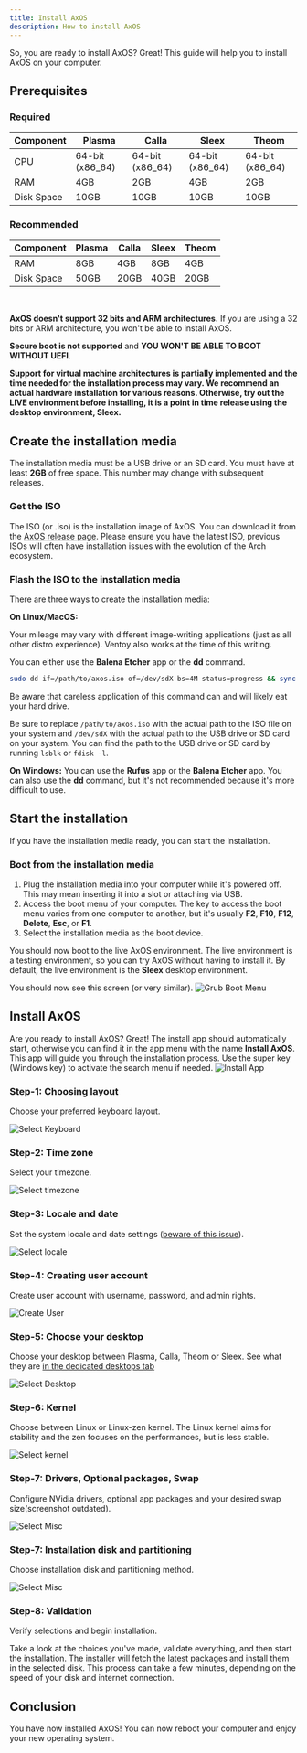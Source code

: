 ```yaml
---
title: Install AxOS
description: How to install AxOS
---
```


So, you are ready to install AxOS? Great! This guide will help you to install AxOS on your computer.

## Prerequisites

### Required

| Component  | Plasma          | Calla           | Sleex           | Theom           |
| ---------- | --------------- | --------------- | --------------- | --------------- |
| CPU        | 64-bit (x86_64) | 64-bit (x86_64) | 64-bit (x86_64) | 64-bit (x86_64) |
| RAM        | 4GB             | 2GB             | 4GB             | 2GB             |
| Disk Space | 10GB            | 10GB            | 10GB            | 10GB            |

### Recommended

| Component  | Plasma | Calla | Sleex | Theom |
| ---------- | ------ | ----- | ----- | ----- |
| RAM        | 8GB    | 4GB   | 8GB   | 4GB   |
| Disk Space | 50GB   | 20GB  | 40GB  | 20GB  |

<br />

**AxOS doesn't support 32 bits and ARM architectures.** If you are using a 32 bits or ARM architecture, you won't be able to install AxOS.

**Secure boot is not supported** and **YOU WON'T BE ABLE TO BOOT WITHOUT UEFI**.

**Support for virtual machine architectures is partially implemented and the time needed for the installation process may vary. We recommend an actual hardware installation for various reasons. Otherwise, try out the LIVE environment before installing, it is a point in time release using the desktop environment, Sleex.**

## Create the installation media

The installation media must be a USB drive or an SD card. You must have at least **2GB** of free space. This number may change with subsequent releases.

### Get the ISO

The ISO (or .iso) is the installation image of AxOS. You can download it from the [AxOS release page](https://github.com/axos-project/axos/releases/latest). Please ensure you have the latest ISO, previous ISOs will often have installation issues with the evolution of the Arch ecosystem.

### Flash the ISO to the installation media

There are three ways to create the installation media:

**On Linux/MacOS:**

Your mileage may vary with different image-writing applications (just as all other distro experience). Ventoy also works at the time of this writing.

You can either use the **Balena Etcher** app or the **dd** command.

```bash
sudo dd if=/path/to/axos.iso of=/dev/sdX bs=4M status=progress && sync
```

Be aware that careless application of this command can and will likely eat your hard drive.

Be sure to replace `/path/to/axos.iso` with the actual path to the ISO file on your system and `/dev/sdX` with the actual path to the USB drive or SD card on your system.
You can find the path to the USB drive or SD card by running `lsblk` or `fdisk -l`.

**On Windows:**
You can use the **Rufus** app or the **Balena Etcher** app. You can also use the **dd** command, but it's not recommended because it's more difficult to use.

## Start the installation

If you have the installation media ready, you can start the installation.

### Boot from the installation media

1. Plug the installation media into your computer while it's powered off. This may mean inserting it into a slot or attaching via USB.
2. Access the boot menu of your computer. The key to access the boot menu varies from one computer to another, but it's usually **F2**, **F10**, **F12**, **Delete**, **Esc**, or **F1**.
3. Select the installation media as the boot device.

You should now boot to the live AxOS environment. The live environment is a testing environment, so you can try AxOS without having to install it. By default, the live environment is the **Sleex** desktop environment.

You should now see this screen (or very similar).
![Grub Boot Menu](/docs/assets/installer/boot.png)

## Install AxOS

Are you ready to install AxOS? Great! The install app should automatically start, otherwise you can find it in the app menu with the name **Install AxOS**. This app will guide you through the installation process. Use the super key (Windows key) to activate the search menu if needed.
![Install App](/docs/assets/installer/install1-1.png)

### Step-1: Choosing layout

Choose your preferred keyboard layout.

![Select Keyboard](/docs/assets/installer/install2-1.png)

### Step-2: Time zone

Select your timezone.

![Select timezone](/docs/assets/installer/install4-1.png)

### Step-3: Locale and date

Set the system locale and date settings ([beware of this issue](https://www.axos-project.com/docs/reference/issues/#greyed-out-next-button-in-locale-screen-in-axos-installer)).

![Select locale](/docs/assets/installer/install5-1.png)

### Step-4: Creating user account

Create user account with username, password, and admin rights.

![Create User](/docs/assets/installer/users-1.png)

### Step-5: Choose your desktop

Choose your desktop between Plasma, Calla, Theom or Sleex. See what they are [in the dedicated desktops tab](/docs/reference/desktops/)

![Select Desktop](/docs/assets/installer/install7-1.png)

### Step-6: Kernel

Choose between Linux or Linux-zen kernel. The Linux kernel aims for stability and the zen focuses on the performances, but is less stable.

![Select kernel](/docs/assets/installer/install8-1.png)

### Step-7: Drivers, Optional packages, Swap

Configure NVidia drivers, optional app packages and your desired swap size(screenshot outdated).

![Select Misc](/docs/assets/installer/install9-1.png)

### Step-7: Installation disk and partitioning

Choose installation disk and partitioning method.

![Select Misc](/docs/assets/installer/disk-1-1.png)

### Step-8: Validation

Verify selections and begin installation.

Take a look at the choices you've made, validate everything, and then start the installation. The installer will fetch the latest packages and install them in the selected disk. This process can take a few minutes, depending on the speed of your disk and internet connection.

## Conclusion

You have now installed AxOS! You can now reboot your computer and enjoy your new operating system.
